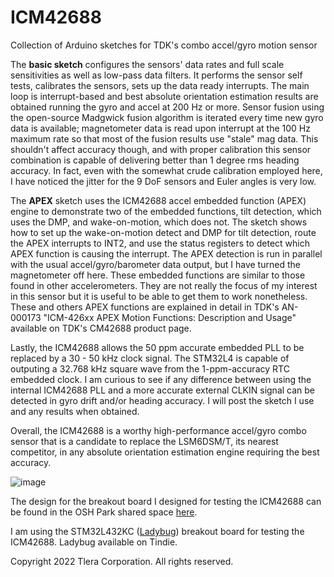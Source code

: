 # ICM42688
Collection of Arduino sketches for TDK's combo accel/gyro motion sensor

The **basic sketch** configures the sensors' data rates and full scale sensitivities as well as low-pass data filters. It performs the sensor self tests, calibrates the sensors, sets up the data ready interrupts. The main loop is interrupt-based and best absolute orientation estimation results are obtained running the gyro and accel at 200 Hz or more. Sensor fusion using the open-source Madgwick fusion algorithm is iterated every time new gyro data is available; magnetometer data is read upon interrupt at the 100 Hz maximum rate so that most of the fusion results use "stale" mag data. This shouldn't affect accuracy though, and with proper calibration this sensor combination is capable of delivering better than 1 degree rms heading accuracy. In fact, even with the somewhat crude calibration employed here, I have noticed the jitter for the 9 DoF sensors and Euler angles is very low.

The **APEX** sketch uses the ICM42688 accel embedded function (APEX) engine to demonstrate two of the embedded functions, tilt detection, which uses the DMP, and wake-on-motion, which does not.  The sketch shows how to set up the wake-on-motion detect and DMP for tilt detection, route the APEX interrupts to INT2, and use the status registers to detect which APEX function is causing the interrupt. The APEX detection is run in parallel with the usual accel/gyro/barometer data output, but I have turned the magnetometer off here. These embedded functions are similar to those found in other accelerometers. They are not really the focus of my interest in this sensor but it is useful to be able to get them to work nonetheless. These and others APEX functions are explained in detail in TDK's AN-000173 "ICM-426xx APEX Motion Functions: Description and Usage" available on TDK's CM42688 product page.

Lastly, the ICM42688 allows the 50 ppm accurate embedded PLL to be replaced by a 30 - 50 kHz clock signal. The STM32L4 is capable of outputing a 32.768 kHz square wave from the 1-ppm-accuracy RTC embedded clock. I am curious to see if any difference between using the internal ICM42688 PLL and a more accurate external CLKIN signal can be detected in gyro drift and/or heading accuracy. I will post the sketch I use and any results when obtained.

Overall, the ICM42688 is a worthy high-performance accel/gyro combo sensor that is a candidate to replace the LSM6DSM/T, its nearest competitor, in any absolute orientation estimation engine requiring the best accuracy.

![image](https://user-images.githubusercontent.com/6698410/149679962-022c7f2d-b55f-4f43-938d-be3684454ed9.jpg)

The design for the breakout board I designed for testing the ICM42688 can be found in the OSH Park shared space [here](https://oshpark.com/shared_projects/EZpXB0Te).

I am using the STM32L432KC ([Ladybug](https://www.tindie.com/products/tleracorp/ladybug-stm32l432-development-board/)) breakout board for testing the ICM42688. Ladybug available on Tindie.

Copyright 2022 Tlera Corporation. All rights reserved.
